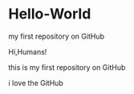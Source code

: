 # Hello-World
my first repository on GitHub

Hi,Humans!

this is my first repository on GitHub

i love the GitHub

